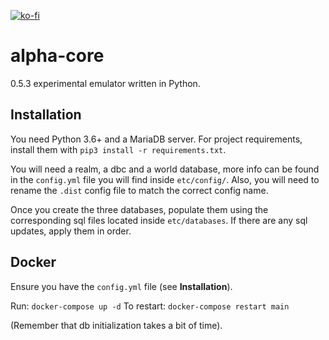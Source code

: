 [![ko-fi](https://www.ko-fi.com/img/githubbutton_sm.svg)](https://ko-fi.com/R6R21LO82)

# alpha-core
0.5.3 experimental emulator written in Python.

## Installation
You need Python 3.6+ and a MariaDB server. For project requirements, install them with `pip3 install -r requirements.txt`.

You will need a realm, a dbc and a world database, more info can be found in the `config.yml` file you will find inside `etc/config/`. Also, you will need to rename the `.dist` config file to match the correct config name.

Once you create the three databases, populate them using the corresponding sql files located inside `etc/databases`. If there are any sql updates, apply them in order.

## Docker
Ensure you have the `config.yml` file (see **Installation**).

Run: `docker-compose up -d`
To restart: `docker-compose restart main`

(Remember that db initialization takes a bit of time).
